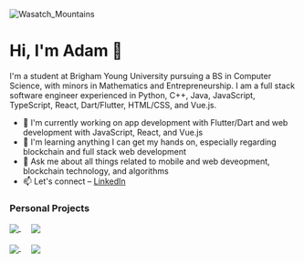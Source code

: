 ![Wasatch_Mountains](https://user-images.githubusercontent.com/67769113/164125409-a9b4a43c-525b-483c-8daf-636ad3f793ff.jpeg)

# Hi, I'm Adam 👋

I'm a student at Brigham Young University pursuing a BS in Computer Science, with minors in Mathematics and Entrepreneurship. I am a full stack software engineer experienced in Python, C++, Java, JavaScript, TypeScript, React, Dart/Flutter, HTML/CSS, and Vue.js.

- 🔭 I'm currently working on app development with Flutter/Dart and web development with JavaScript, React, and Vue.js
- 🌱 I'm learning anything I can get my hands on, especially regarding blockchain and full stack web development
- 💬 Ask me about all things related to mobile and web deveopment, blockchain technology, and algorithms
- 📫 Let's connect – [LinkedIn](https://www.linkedin.com/in/adam-rounsville/)

### Personal Projects
<a href="https://github.com/adamrounsville/Excalibur-Chess-Engine">
  <img align="center" src="https://github-readme-stats.vercel.app/api/pin/?username=adamrounsville&repo=Excalibur-Chess-Engine" />
</a>
&emsp;
<a href="https://github.com/adamrounsville/Mock-Ecommerce-Store">
  <img align="center" src="https://github-readme-stats.vercel.app/api/pin/?username=adamrounsville&repo=Mock-Ecommerce-Store" />
</a>
<br><br>
<a href="https://github.com/adamrounsville/Hashmap-Word-Counter">
  <img align="center" src="https://github-readme-stats.vercel.app/api/pin/?username=adamrounsville&repo=Hashmap-Word-Counter" />
</a>
&emsp;
<a href="https://github.com/adamrounsville/3D-Maze-Pathfinder">
  <img align="center" src="https://github-readme-stats.vercel.app/api/pin/?username=adamrounsville&repo=3D-Maze-Pathfinder" />
</a>
